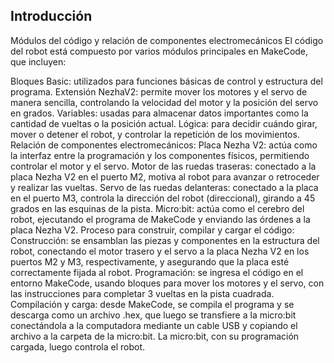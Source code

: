 
## Introducción
Módulos del código y relación de componentes electromecánicos
El código del robot está compuesto por varios módulos principales en MakeCode, que incluyen:

Bloques Basic: utilizados para funciones básicas de control y estructura del programa.
Extensión NezhaV2: permite mover los motores y el servo de manera sencilla, controlando la velocidad del motor y la posición del servo en grados.
Variables: usadas para almacenar datos importantes como la cantidad de vueltas o la posición actual.
Lógica: para decidir cuándo girar, mover o detener el robot, y controlar la repetición de los movimientos.
Relación de componentes electromecánicos:
Placa Nezha V2: actúa como la interfaz entre la programación y los componentes físicos, permitiendo controlar el motor y el servo.
Motor de las ruedas traseras: conectado a la placa Nezha V2 en el puerto M2, motiva al robot para avanzar o retroceder y realizar las vueltas.
Servo de las ruedas delanteras: conectado a la placa en el puerto M3, controla la dirección del robot (direccional), girando a 45 grados en las esquinas de la pista.
Micro:bit: actúa como el cerebro del robot, ejecutando el programa de MakeCode y enviando las órdenes a la placa Nezha V2.
Proceso para construir, compilar y cargar el código:
Construcción: se ensamblan las piezas y componentes en la estructura del robot, conectando el motor trasero y el servo a la placa Nezha V2 en los puertos M2 y M3, respectivamente, y asegurando que la placa esté correctamente fijada al robot.
Programación: se ingresa el código en el entorno MakeCode, usando bloques para mover los motores y el servo, con las instrucciones para completar 3 vueltas en la pista cuadrada.
Compilación y carga: desde MakeCode, se compila el programa y se descarga como un archivo .hex, que luego se transfiere a la micro:bit conectándola a la computadora mediante un cable USB y copiando el archivo a la carpeta de la micro:bit. La micro:bit, con su programación cargada, luego controla el robot.
